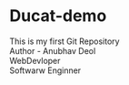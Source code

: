 # Ducat-demo
This is my first Git Repository
<br>
Author - Anubhav Deol
<br>
WebDevloper
<br>
Softwarw Enginner

